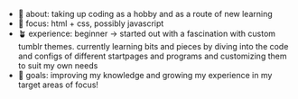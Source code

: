 - 🤩 about: taking up coding as a hobby and as a route of new learning
- 📖 focus: html + css, possibly javascript
- 🪴 experience: beginner → started out with a fascination with custom tumblr themes. currently learning bits and pieces by diving into the code and configs of different startpages and programs and customizing them to suit my own needs
- 🎏 goals: improving my knowledge and growing my experience in my target areas of focus!
